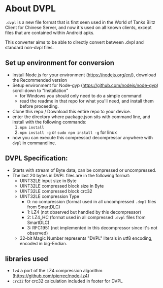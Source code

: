 # About DVPL

`.dvpl` is a new file format that is first seen used in the World of Tanks Blitz Client for Chinese Server, and now it's used on all known clients, except files that are contained within Android apks.

This converter aims to be able to directly convert between .dvpl and standard non-dvpl files.


## Set up environment for conversion

- Install Node.js for your environment (https://nodejs.org/en/), download the Recommended version
- Setup environment for Node-gyp (https://github.com/nodejs/node-gyp) scroll down to "Installation"
    - for Windows you should only need to do a simple command
    - read the readme in that repo for what you'll need, and install them before proceeding.
- Clone this repo / Download this entire repo to your device.
- enter the directory where package.json sits with command line, and install with the following commands:
    1. `npm install`
    2. `npm install -g` or `sudo npm install -g` for linux
- now you can execute this compressor/ decompressor anywhere with `dvpl` in commandline.

## DVPL Specification:

- Starts with stream of Byte data, can be compressed or uncompressed.
- The last 20 bytes in DVPL files are in the following format:
    - UINT32LE input size in Byte
    - UINT32LE compressed block size in Byte
    - UINT32LE compressed block crc32
    - UINT32LE compression Type
        - 0: no compression (format used in all uncompressed `.dvpl` files from SmartDLC)
        - 1: LZ4 (not observed but handled by this decompressor)
        - 2: LZ4_HC (format used in all compressed `.dvpl` files from SmartDLC)
        - 3: RFC1951 (not implemented in this decompressor since it's not observed)    
    - 32-bit Magic Number represents "DVPL" literals in utf8 encoding, encoded in big-Endian.        

## libraries used

- `lz4` a port of the LZ4 compression algorithm (https://github.com/pierrec/node-lz4)
- `crc32` for crc32 calculation included in footer for DVPL